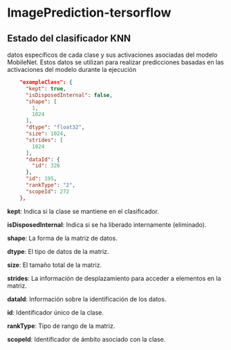 # ImagePrediction-tersorflow

## Estado del clasificador KNN

datos específicos de cada clase y sus activaciones asociadas del modelo MobileNet. Estos datos se utilizan para realizar predicciones basadas en las activaciones del modelo durante la ejecución


```json
    "exampleClass": {
      "kept": true,
      "isDisposedInternal": false,
      "shape": [
        1,
        1024
      ],
      "dtype": "float32",
      "size": 1024,
      "strides": [
        1024
      ],
      "dataId": {
        "id": 326
      },
      "id": 195,
      "rankType": "2",
      "scopeId": 272
    },
```

**kept**: Indica si la clase se mantiene en el clasificador.

**isDisposedInternal**: Indica si se ha liberado internamente (eliminado).

**shape**: La forma de la matriz de datos.

**dtype**: El tipo de datos de la matriz.

**size**: El tamaño total de la matriz.

**strides**: La información de desplazamiento para acceder a elementos en la matriz.

**dataId**: Información sobre la identificación de los datos.

**id**: Identificador único de la clase.

**rankType**: Tipo de rango de la matriz.

**scopeId**: Identificador de ámbito asociado con la clase.

 
